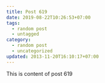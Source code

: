 ```yaml
---
title: Post 619
date: 2019-08-22T10:26:53+07:00
tags:
  - random post
  - untagged
category:
  - random post
  - uncategorized
updated: 2013-11-20T16:10:17+07:00
---
```

This is content of post 619
